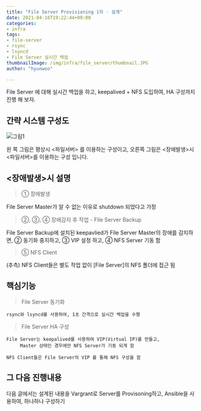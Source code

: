 ```yaml
---
title: "File Server Provisioning 1차 - 설계"
date: 2021-04-16T19:22:44+09:00
categories:
- infra
tags:
- file-server
- rsync
- lsyncd
- File Server 실시간 백업
thumbnailImage: /img/infra/file_server/thumbnail.JPG
author: "hyunwoo"

---
```

File Server 에 대해 실시간 백업을 하고, keepalived + NFS 도입하여, HA 구성까지 진행 해 보자.
<!--more-->

간략 시스템 구성도
---------------------------------

![그림1](/img/infra/file_server/file_server_system.JPG)

왼 쪽 그림은 평상시 <파일서버> 를 이용하는 구성이고, 오른쪽 그림은 <장애발생>시 <파일서버>를 이용하는 구성 입니다.

<장애발생>시 설명
-------------------------------

> ① 장애발생

File Server Master가 알 수 없는 이유로 shutdown 되었다고 가정

> ②, ③, ④ 장애감지 후 작업 - File Server Backup

File Server Backup에 설치된 keepavlied가 File Server Master의 장애를 감지하면,
② 동기화 중지하고,  ③ VIP 설정 하고, ④ NFS Server 기동 함

> ⑤ NFS Client

(추측) NFS Client들은 별도 작업 없이 [File Server]의 NFS 폴더에 접근 됨

핵심기능
-----------------------------------------

> File Server 동기화

    rsync와 lsyncd를 사용하여, 1초 간격으로 실시간 백업을 수행

> File Server HA 구성

    File Server는 keepalived를 사용하여 VIP(Virtual IP)를 만들고,
         Master 상태인 경우에만 NFS Server가 기동 되게 함

    NFS Client들은 File Server의 VIP 를 통해 NFS 구성을 함

그 다음 진행내용
-----------------------------

다음 글에서는 설계된 내용을 Vargrant로 Server를 Provisoning하고,
Ansible을 사용하여, 하나하나 구성하기
